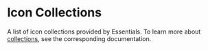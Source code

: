 <script setup>
import { ref } from 'vue'
import {data} from './collections.data.js'

const collections = data;
</script>

# Icon Collections

A list of icon collections provided by Essentials. To learn more about [collections](./index#icon-collection), see the corresponding documentation.

<template v-for="col in collections">

<h2 :id="col.name" tabindex="-1">
  {{ col.title }} Icon Collection
  <a class="header-anchor" :href="`#${col.name}`" :aria-label="`Permalink to &quot;${col.name}&quot;`">​</a>
</h2>

<div v-html="col.icon" class="tm-resource-icon"></div>

A collection of `{{ col.icons }}` icons from <a :href="col.url" target="_blank">{{ col.title }}</a> released on {{ col.release }} under the {{ col.license }} license as version `{{ col.version }}`.

<img :src="`./assets/collection-${col.name}.webp`" :alt="`${col.title} Icon Collection` ">

</template>
